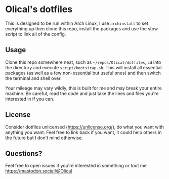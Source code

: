 # Olical's dotfiles

This is designed to be run within Arch Linux, I use `archinstall` to set everything up then clone this repo, install the packages and use the stow script to link all of the config.

## Usage

Clone this repo somewhere neat, such as `~/repos/Olical/dotfiles`, `cd` into the directory and execute `script/bootstrap.sh`. This will install all essential packages (as well as a few non-essential but useful ones) and then switch the terminal and shell over.

Your mileage may vary wildly, this is built for me and may break your entire machine. Be careful, read the code and just take the lines and files you're interested in if you can.

## License

Consider dotfiles unlicensed (https://unlicense.org/), do what you want with anything you want. Feel free to link back if you want, it could help others in the future but I don't mind otherwise.

## Questions?

Feel free to open issues if you're interested in something or toot me https://mastodon.social/@Olical
